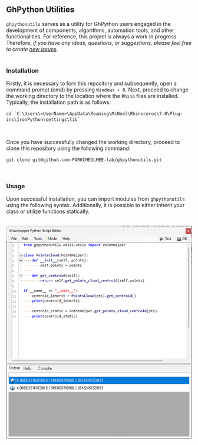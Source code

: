 ## GhPython Utilities
`ghpythonutils` serves as a utility for GhPython users engaged in the development of components, algorithms, automation tools, and other functionalities. For reference, this project is always a work in progress. Therefore, _if you have any ideas, questions, or suggestions, please feel free to create [new issues](https://github.com/PARKCHEOLHEE-lab/ghpythonutils/issues)._
<br><br>


### Installation
Firstly, it is necessary to fork this repository and subsequently, open a command prompt (cmd) by pressing `Windows + R`. Next, proceed to change the working directory to the location where the `Rhino` files are installed. Typically, the installation path is as follows: 
```
cd `C:\Users\<UserName>\AppData\Roaming\McNeel\Rhinoceros\7.0\Plug-ins\IronPython\settings\lib`
```
<br>

Once you have successfully changed the working directory, proceed to clone this repository using the following command:
```
git clone git@github.com:PARKCHEOLHEE-lab/ghpythonutils.git
```
<br>

### Usage
Upon successful installation, you can import modules from `ghpythonutils` using the following syntax. Additionally, it is possible to either inherit your class or utilize functions statically.
<br><br>

<p align="center">
    <img src="./assets/usage.png">
</p>